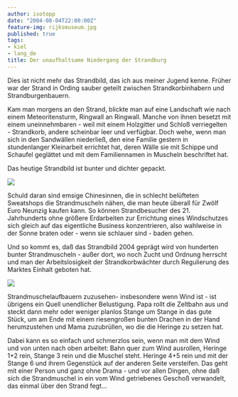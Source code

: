```yaml
---
author: isotopp
date: "2004-08-04T22:00:00Z"
feature-img: rijksmuseum.jpg
published: true
tags:
- kiel
- lang_de
title: Der unaufhaltsame Niedergang der Strandburg
---
```

Dies ist nicht mehr das Strandbild, das ich aus meiner Jugend kenne. Früher war der Strand in Ording sauber geteilt zwischen Strandkorbinhabern und Strandburgenbauern.

Kam man morgens an den Strand, blickte man auf eine Landschaft wie nach einem Meteoritensturm, Ringwall an Ringwall. Manche von ihnen besetzt mit einem uneinnehmbaren - weil mit einem Holzgitter und Schloß verriegelten - Strandkorb, andere scheinbar leer und verfügbar. Doch wehe, wenn man sich in den Sandwällen niederließ, den eine Familie gestern in stundenlanger Kleinarbeit errichtet hat, deren Wälle sie mit Schippe und Schaufel geglättet und mit dem Familiennamen in Muscheln beschriftet hat.

Das heutige Strandbild ist bunter und dichter gepackt.

![](https://blog.koehntopp.info/uploads/strandmuscheln.jpg)

Schuld daran sind emsige Chinesinnen, die in schlecht belüfteten Sweatshops die Strandmuscheln nähen, die man heute überall für Zwölf Euro Neunzig kaufen kann. So können Strandbesucher des 21. Jahrhunderts ohne größere Erdarbeiten zur Errichtung eines Windschutzes sich gleich auf das eigentliche Business konzentrieren, also wahlweise in der Sonne braten oder - wenn sie schlauer sind - baden gehen.

Und so kommt es, daß das Strandbild 2004 geprägt wird von hunderten bunter Strandmuscheln - außer dort, wo noch
Zucht und Ordnung herrscht und man der Arbeitslosigkeit der Strandkorbwächter durch Regulierung des Marktes Einhalt geboten hat.

![](https://blog.koehntopp.info/uploads/strandmuschel.png)

Strandmuschelaufbauern zuzusehen- insbesondere wenn Wind ist - ist übrigens ein Quell unendlicher Belustigung. Papa rollt die Zeltbahn aus und steckt dann mehr oder weniger planlos Stange um Stange in das gute Stück, um am Ende mit einem riesengroßen bunten Drachen in der Hand herumzustehen und Mama zuzubrüllen, wo die die Heringe zu setzen hat.

Dabei kann es so einfach und schmerzlos sein, wenn man mit dem Wind und von unten nach oben arbeitet: Bahn quer zum Wind ausrollen, Heringe 1+2 rein, Stange 3 rein und die Muschel steht. Heringe 4+5 rein und mit der Stange 6 und ihrem Gegenstück auf der anderen Seite versteifen. Das geht mit einer Person und ganz ohne Drama - und vor allen Dingen, ohne daß sich die Strandmuschel in ein vom Wind getriebenes Geschoß verwandelt, das einmal über den Strand fegt...
